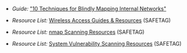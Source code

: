 
  * *Guide:* ["10 Techniques for Blindly Mapping Internal Networks"](https://www.netspi.com/blog/entryid/135/10-techniques-for-blindly-mapping-internal-networks)

  * *Resource List:* [Wireless Access Guides & Resources](#wireless-access-guides-resources) (SAFETAG)

  * *Resource List:* [nmap Scanning Resources](#nmap-scanning) (SAFETAG)

  * *Resource List:* [System Vulnerability Scanning Resources](#system-vulnerability-scanning) (SAFETAG)
